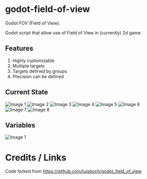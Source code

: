 # godot-field-of-view

Godot FOV (Field of View).

Godot script that allow use of Field of View in (currently) 2d game.

## Features

1. Highly customizable
1. Multiple targets
1. Targets defined by groups
1. Precision can be defined

## Current State

![Image 1](/example/assets/screenshots/images/print_1.jpg)
![Image 2](/example/assets/screenshots/images/print_2.jpg)
![Image 3](/example/assets/screenshots/images/print_3.jpg)
![Image 4](/example/assets/screenshots/images/print_4.jpg)
![Image 5](/example/assets/screenshots/images/print_5.jpg)
![Image 6](/example/assets/screenshots/images/print_6.jpg)
![Image 7](/example/assets/screenshots/images/print_7.jpg)
![Image 8](/example/assets/screenshots/images/print_8.jpg)

## Variables

![Image 1](/example/assets/screenshots/images/variables.jpg)

# Credits / Links

Code forked from https://github.com/luisboch/godot_field_of_view